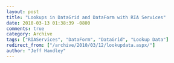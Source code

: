 ```yaml
---
layout: post
title: "Lookups in DataGrid and DataForm with RIA Services"
date: 2010-03-13 01:38:39 -0800
comments: true
category: Archive
tags: ["RIAServices", "DataForm", "DataGrid", "Lookup Data"]
redirect_from: ["/archive/2010/03/12/lookupdata.aspx/"]
author: "Jeff Handley"
---
```


